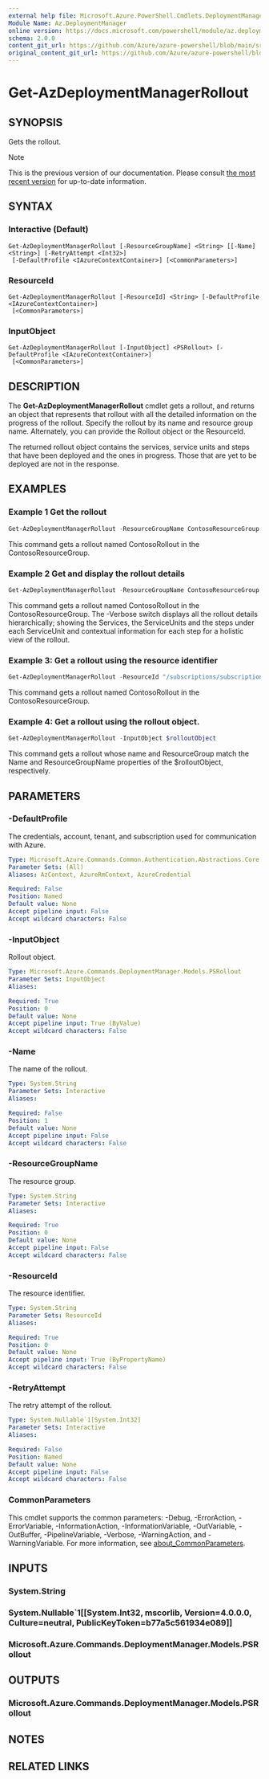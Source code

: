 ```yaml
---
external help file: Microsoft.Azure.PowerShell.Cmdlets.DeploymentManager.dll-Help.xml
Module Name: Az.DeploymentManager
online version: https://docs.microsoft.com/powershell/module/az.deploymentmanager/get-azdeploymentmanagerrollout
schema: 2.0.0
content_git_url: https://github.com/Azure/azure-powershell/blob/main/src/DeploymentManager/DeploymentManager/help/Get-AzDeploymentManagerRollout.md
original_content_git_url: https://github.com/Azure/azure-powershell/blob/main/src/DeploymentManager/DeploymentManager/help/Get-AzDeploymentManagerRollout.md
---
```


# Get-AzDeploymentManagerRollout

## SYNOPSIS
Gets the rollout.

> [!NOTE]
>This is the previous version of our documentation. Please consult [the most recent version](/powershell/module/az.deploymentmanager/get-azdeploymentmanagerrollout) for up-to-date information.

## SYNTAX

### Interactive (Default)
```
Get-AzDeploymentManagerRollout [-ResourceGroupName] <String> [[-Name] <String>] [-RetryAttempt <Int32>]
 [-DefaultProfile <IAzureContextContainer>] [<CommonParameters>]
```

### ResourceId
```
Get-AzDeploymentManagerRollout [-ResourceId] <String> [-DefaultProfile <IAzureContextContainer>]
 [<CommonParameters>]
```

### InputObject
```
Get-AzDeploymentManagerRollout [-InputObject] <PSRollout> [-DefaultProfile <IAzureContextContainer>]
 [<CommonParameters>]
```

## DESCRIPTION
The **Get-AzDeploymentManagerRollout** cmdlet gets a rollout, and returns an object that represents that rollout with all the detailed information on the progress of the rollout.
Specify the rollout by its name and resource group name. Alternately, you can provide the Rollout object or the ResourceId.

The returned rollout object contains the services, service units and steps that have been deployed and the ones in progress. Those that are yet to be deployed are not in the response.

## EXAMPLES

### Example 1 Get the rollout
```powershell
Get-AzDeploymentManagerRollout -ResourceGroupName ContosoResourceGroup -Name ContosoRollout
```

This command gets a rollout named ContosoRollout in the ContosoResourceGroup. 

### Example 2 Get and display the rollout details
```powershell
Get-AzDeploymentManagerRollout -ResourceGroupName ContosoResourceGroup -Name ContosoRollout -Verbose
```

This command gets a rollout named ContosoRollout in the ContosoResourceGroup. 
The -Verbose switch displays all the rollout details hierarchically; showing the Services, the ServiceUnits and the steps under each ServiceUnit and contextual information for each step for a holistic view of the rollout.

### Example 3: Get a rollout using the resource identifier
```powershell
Get-AzDeploymentManagerRollout -ResourceId "/subscriptions/subscriptionId/resourcegroups/ContosoResourceGroup/providers/Microsoft.DeploymentManager/rollouts/ContosoRollout"
```

This command gets a rollout named ContosoRollout in the ContosoResourceGroup.

### Example 4: Get a rollout using the rollout object.
```powershell
Get-AzDeploymentManagerRollout -InputObject $rolloutObject
```

This command gets a rollout whose name and ResourceGroup match the Name and ResourceGroupName properties of the $rolloutObject, respectively.

## PARAMETERS

### -DefaultProfile
The credentials, account, tenant, and subscription used for communication with Azure.

```yaml
Type: Microsoft.Azure.Commands.Common.Authentication.Abstractions.Core.IAzureContextContainer
Parameter Sets: (All)
Aliases: AzContext, AzureRmContext, AzureCredential

Required: False
Position: Named
Default value: None
Accept pipeline input: False
Accept wildcard characters: False
```

### -InputObject
Rollout object.

```yaml
Type: Microsoft.Azure.Commands.DeploymentManager.Models.PSRollout
Parameter Sets: InputObject
Aliases:

Required: True
Position: 0
Default value: None
Accept pipeline input: True (ByValue)
Accept wildcard characters: False
```

### -Name
The name of the rollout.

```yaml
Type: System.String
Parameter Sets: Interactive
Aliases:

Required: False
Position: 1
Default value: None
Accept pipeline input: False
Accept wildcard characters: False
```

### -ResourceGroupName
The resource group.

```yaml
Type: System.String
Parameter Sets: Interactive
Aliases:

Required: True
Position: 0
Default value: None
Accept pipeline input: False
Accept wildcard characters: False
```

### -ResourceId
The resource identifier.

```yaml
Type: System.String
Parameter Sets: ResourceId
Aliases:

Required: True
Position: 0
Default value: None
Accept pipeline input: True (ByPropertyName)
Accept wildcard characters: False
```

### -RetryAttempt
The retry attempt of the rollout.

```yaml
Type: System.Nullable`1[System.Int32]
Parameter Sets: Interactive
Aliases:

Required: False
Position: Named
Default value: None
Accept pipeline input: False
Accept wildcard characters: False
```

### CommonParameters
This cmdlet supports the common parameters: -Debug, -ErrorAction, -ErrorVariable, -InformationAction, -InformationVariable, -OutVariable, -OutBuffer, -PipelineVariable, -Verbose, -WarningAction, and -WarningVariable. For more information, see [about_CommonParameters](http://go.microsoft.com/fwlink/?LinkID=113216).

## INPUTS

### System.String

### System.Nullable`1[[System.Int32, mscorlib, Version=4.0.0.0, Culture=neutral, PublicKeyToken=b77a5c561934e089]]

### Microsoft.Azure.Commands.DeploymentManager.Models.PSRollout

## OUTPUTS

### Microsoft.Azure.Commands.DeploymentManager.Models.PSRollout

## NOTES

## RELATED LINKS
